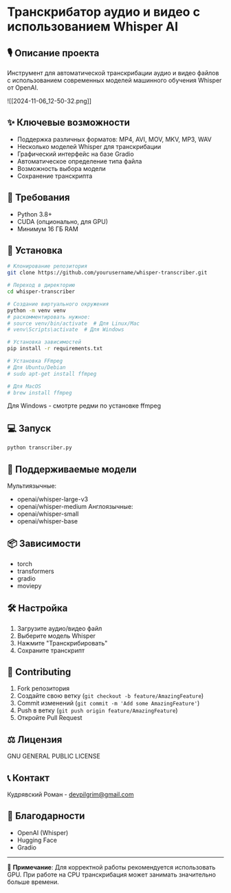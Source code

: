 # Транскрибатор аудио и видео с использованием Whisper AI

## 🎙️ Описание проекта

Инструмент для автоматической транскрибации аудио и видео файлов с использованием современных моделей машинного обучения Whisper от OpenAI.

![[2024-11-06_12-50-32.png]]

## ✨ Ключевые возможности

- Поддержка различных форматов: MP4, AVI, MOV, MKV, MP3, WAV
- Несколько моделей Whisper для транскрибации
- Графический интерфейс на базе Gradio
- Автоматическое определение типа файла
- Возможность выбора модели
- Сохранение транскрипта

## 🚀 Требования

- Python 3.8+
- CUDA (опционально, для GPU)
- Минимум 16 ГБ RAM

## 🔧 Установка

```bash
# Клонирование репозитория
git clone https://github.com/yourusername/whisper-transcriber.git

# Переход в директорию
cd whisper-transcriber

# Создание виртуального окружения
python -m venv venv
# раскомментировать нужное:
# source venv/bin/activate  # Для Linux/Mac
# venv\Scripts\activate  # Для Windows

# Установка зависимостей
pip install -r requirements.txt

# Установка FFmpeg
# Для Ubuntu/Debian
# sudo apt-get install ffmpeg

# Для MacOS
# brew install ffmpeg
```
Для Windows - смотрте редми по установке ffmpeg


## 💻 Запуск

```bash
python transcriber.py
```

## 🔬 Поддерживаемые модели

Мультиязычные:
- openai/whisper-large-v3
- openai/whisper-medium
Англоязычные:
- openai/whisper-small
- openai/whisper-base

## 📦 Зависимости

- torch
- transformers
- gradio
- moviepy

## 🛠️ Настройка

1. Загрузите аудио/видео файл
2. Выберите модель Whisper
3. Нажмите "Транскрибировать"
4. Сохраните транскрипт

## 🤝 Contributing

1. Fork репозитория
2. Создайте свою ветку (`git checkout -b feature/AmazingFeature`)
3. Commit изменений (`git commit -m 'Add some AmazingFeature'`)
4. Push в ветку (`git push origin feature/AmazingFeature`)
5. Откройте Pull Request

## ⚖️ Лицензия

GNU GENERAL PUBLIC LICENSE

## 📞 Контакт

Кудрявский Роман - devpilgrim@gmail.com

## 🌟 Благодарности

- OpenAI (Whisper)
- Hugging Face
- Gradio

---

🔔 **Примечание**: Для корректной работы рекомендуется использовать GPU. При работе на CPU транскрибация может занимать значительно больше времени.
